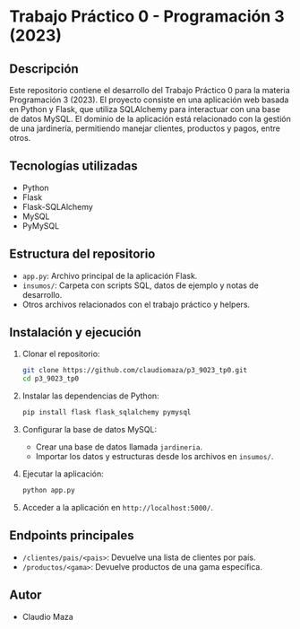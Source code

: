 # Trabajo Práctico 0 - Programación 3 (2023)

## Descripción

Este repositorio contiene el desarrollo del Trabajo Práctico 0 para la materia Programación 3 (2023). El proyecto consiste en una aplicación web basada en Python y Flask, que utiliza SQLAlchemy para interactuar con una base de datos MySQL. El dominio de la aplicación está relacionado con la gestión de una jardinería, permitiendo manejar clientes, productos y pagos, entre otros.

## Tecnologías utilizadas

- Python
- Flask
- Flask-SQLAlchemy
- MySQL
- PyMySQL

## Estructura del repositorio

- `app.py`: Archivo principal de la aplicación Flask.
- `insumos/`: Carpeta con scripts SQL, datos de ejemplo y notas de desarrollo.
- Otros archivos relacionados con el trabajo práctico y helpers.

## Instalación y ejecución

1. Clonar el repositorio:
   ```bash
   git clone https://github.com/claudiomaza/p3_9023_tp0.git
   cd p3_9023_tp0
   ```

2. Instalar las dependencias de Python:
   ```bash
   pip install flask flask_sqlalchemy pymysql
   ```

3. Configurar la base de datos MySQL:
   - Crear una base de datos llamada `jardineria`.
   - Importar los datos y estructuras desde los archivos en `insumos/`.

4. Ejecutar la aplicación:
   ```bash
   python app.py
   ```

5. Acceder a la aplicación en `http://localhost:5000/`.

## Endpoints principales

- `/clientes/pais/<pais>`: Devuelve una lista de clientes por país.
- `/productos/<gama>`: Devuelve productos de una gama específica.

## Autor

- Claudio Maza
